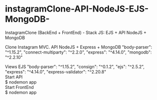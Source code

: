 # instagramClone-API-NodeJS-EJS-MongoDB-
InstagramClone (BackEnd + FrontEnd) - Stack JS: EJS + API NodeJS + MongoDB

Clone Instagram MVC.
API NodeJS + Express + MongoDB
   "body-parser": "^1.15.2",
    "connect-multiparty": "^2.2.0",
    "express": "^4.14.0",
    "mongodb": "^2.2.10"
    
Views EJS
   "body-parser": "^1.15.2",
    "consign": "^0.1.2",
    "ejs": "^2.5.2",
    "express": "^4.14.0",
    "express-validator": "^2.20.8"
<br>
Start API <br>
  $ nodemon app
<br>
 Start FrontEnd <br>
  $ nodemon app
